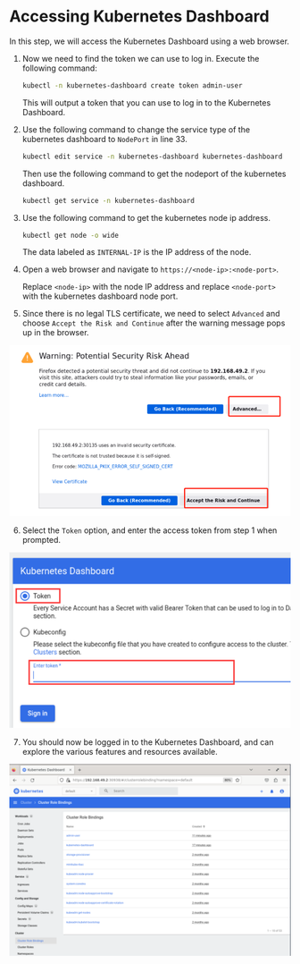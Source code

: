 # Accessing Kubernetes Dashboard

In this step, we will access the Kubernetes Dashboard using a web browser.

1. Now we need to find the token we can use to log in. Execute the following command:

   ```bash
   kubectl -n kubernetes-dashboard create token admin-user
   ```

   This will output a token that you can use to log in to the Kubernetes Dashboard.

2. Use the following command to change the service type of the kubernetes dashboard to `NodePort` in line 33.
	
   ```bash
   kubectl edit service -n kubernetes-dashboard kubernetes-dashboard
   ```

   Then use the following command to get the nodeport of the kubernetes dashboard.

   ```bash
   kubectl get service -n kubernetes-dashboard
   ```

3. Use the following command to get the kubernetes node ip address.

   ```bash
   kubectl get node -o wide
   ```
   
   The data labeled as `INTERNAL-IP` is the IP address of the node.

4. Open a web browser and navigate to `https://<node-ip>:<node-port>`.

   Replace `<node-ip>` with the node IP address and replace `<node-port>` with the kubernetes dashboard node port.

5. Since there is no legal TLS certificate, we need to select `Advanced` and choose `Accept the Risk and Continue` after the warning message pops up in the browser.

![lab-kubernetes-dashboard-3-1](assets/lab-kubernetes-dashboard-3-1.png)

6. Select the `Token` option, and enter the access token from step 1 when prompted.

![lab-kubernetes-dashboard-3-2](assets/lab-kubernetes-dashboard-3-2.png)

7. You should now be logged in to the Kubernetes Dashboard, and can explore the various features and resources available.

![lab-kubernetes-dashboard-3-3](assets/lab-kubernetes-dashboard-3-3.png)
